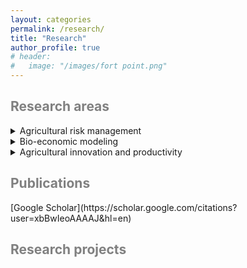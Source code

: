 ```yaml
---
layout: categories
permalink: /research/
title: "Research"
author_profile: true
# header:
#   image: "/images/fort point.png"
---
```


<h2 style="color:grey">Research areas</h2>

<details>
<summary>Agricultural risk management</summary>
<p style="color:grey">Agricultural production is an intrinsically risky business that constantly faces many sources of risks, such as production risks, market risks, institutional risks, and personal risks. To cope with agricultural risks, farmers rely on a number of technical and institutional options, including a variety of farm management practices, fertilizer and pesticide use, irrigation, disease monitoring, as well as crop insurance. My current research takes an integrated, bio-economic approach to assessing the role of these various risk management strategies in improving farmers’ welfare and helping to secure global food supplies. </p>
</details>  


<details>
<summary>Bio-economic modeling</summary>
<p style="color:grey">With my interdisciplinary background in both agricultural sciences and applied economics, my research aims to create and apply bio-economic models using a spatio-temporal approach to access the impact of crop diseases. I have conducted research and published papers on the economic impact of wheat rust diseases and the benefits of agricultural R&D for global wheat production. </p>
</details>  


<details>
<summary>Agricultural innovation and productivity</summary>
<p style="color:grey">Investment in agricultural innovation plays an important role in maintaining and improving agricultural productivity for sustainable development. The global landscape of investment in agricutlural research and development (R&D) changes over time, which have siginficant impact on global food supply and economic development. My research investigates both the historical and future trends in global agricultural R&D investments and explores their social and economic implications. </p>
</details>  

<h2 style="color:grey">Publications</h2>
[Google Scholar](https://scholar.google.com/citations?user=xbBwIeoAAAAJ&hl=en)  

<h2 style="color:grey">Research projects</h2>